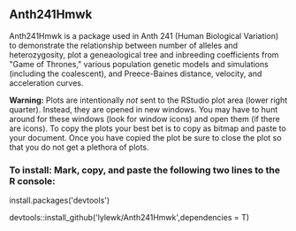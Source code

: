 <h2>Anth241Hmwk</h2>
  
Anth241Hmwk is a package used in Anth 241 (Human Biological Variation) to demonstrate
the relationship between number of alleles and heterozygosity, plot a geneaological tree and
inbreeding coefficients from "Game of Thrones," various population genetic models and simulations
(including the coalescent), and Preece-Baines distance, velocity, and acceleration curves.

<b>Warning:</b> Plots are intentionally <i>not</i> sent to the RStudio plot area (lower right quarter).
Instead, they are opened in new windows.  You may have to hunt around for these windows (look for window icons)
and open them (if there are icons).  To copy the plots your best bet is to copy as bitmap and paste to your document.
Once you have copied the plot be sure to close the plot so that you do not get a plethora of plots.

<h3>To install: Mark, copy, and paste the following two lines to the R console:</h3>
install.packages('devtools')

devtools::install_github('lylewk/Anth241Hmwk',dependencies = T)
